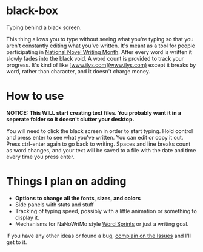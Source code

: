 # black-box
Typing behind a black screen.

This thing allows you to type without seeing what you're typing so that you aren't constantly editing what you've written. It's meant as a tool for people participating in [National Novel Writing Month](https://nanowrimo.org). After every word is written it slowly fades into the black void. A word count is provided to track your progress. It's kind of like [www.ilys.com](www.ilys.com) except it breaks by word, rather than character, and it doesn't charge money.

# How to use

**NOTICE: This WILL start creating text files. You probably want it in a seperate folder so it doesn't clutter your desktop.**

You will need to click the black screen in order to start typing. Hold control and press enter to see what you've written. You can edit or copy it out. Press ctrl-enter again to go back to writing. Spaces and line breaks count as word changes, and your text will be saved to a file with the date and time every time you press enter.

# Things I plan on adding

+ **Options to change all the fonts, sizes, and colors**
+ Side panels with stats and stuff
+ Tracking of typing speed, possibly with a little animation or something to display it.
+ Mechanisms for NaNoWriMo style [Word Sprints](https://www.wikiwrimo.org/wiki/Word_war) or just a writing goal.

If you have any other ideas or found a bug, [complain on the Issues](../../issues) and I'll get to it.
